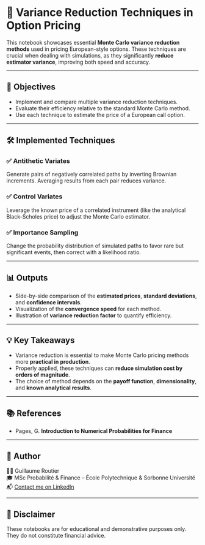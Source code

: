 # 🧮 Variance Reduction Techniques in Option Pricing

This notebook showcases essential **Monte Carlo variance reduction methods** used in pricing European-style options. These techniques are crucial when dealing with simulations, as they significantly **reduce estimator variance**, improving both speed and accuracy.

---

## 🎯 Objectives

- Implement and compare multiple variance reduction techniques.
- Evaluate their efficiency relative to the standard Monte Carlo method.
- Use each technique to estimate the price of a European call option.

---

## 🛠️ Implemented Techniques

### ✅ Antithetic Variates
Generate pairs of negatively correlated paths by inverting Brownian increments. Averaging results from each pair reduces variance.

### ✅ Control Variates
Leverage the known price of a correlated instrument (like the analytical Black-Scholes price) to adjust the Monte Carlo estimator.

### ✅ Importance Sampling
Change the probability distribution of simulated paths to favor rare but significant events, then correct with a likelihood ratio.

---

## 📊 Outputs

- Side-by-side comparison of the **estimated prices**, **standard deviations**, and **confidence intervals**.
- Visualization of the **convergence speed** for each method.
- Illustration of **variance reduction factor** to quantify efficiency.

---

## 💡 Key Takeaways

- Variance reduction is essential to make Monte Carlo pricing methods more **practical in production**.
- Properly applied, these techniques can **reduce simulation cost by orders of magnitude**.
- The choice of method depends on the **payoff function**, **dimensionality**, and **known analytical results**.

---

## 📚 References

- Pages, G. **Introduction to Numerical Probabilities for Finance**

---

## 👤 Author

👨‍💻 Guillaume Routier  
🎓 MSc Probabilité & Finance – École Polytechnique & Sorbonne Université  
📬 [Contact me on LinkedIn](https://www.linkedin.com/in/guillaume-routier/)

---

## 📌 Disclaimer

These notebooks are for educational and demonstrative purposes only. They do not constitute financial advice.
